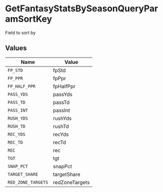 # GetFantasyStatsBySeasonQueryParamSortKey

Field to sort by


## Values

| Name               | Value              |
| ------------------ | ------------------ |
| `FP_STD`           | fpStd              |
| `FP_PPR`           | fpPpr              |
| `FP_HALF_PPR`      | fpHalfPpr          |
| `PASS_YDS`         | passYds            |
| `PASS_TD`          | passTd             |
| `PASS_INT`         | passInt            |
| `RUSH_YDS`         | rushYds            |
| `RUSH_TD`          | rushTd             |
| `REC_YDS`          | recYds             |
| `REC_TD`           | recTd              |
| `REC`              | rec                |
| `TGT`              | tgt                |
| `SNAP_PCT`         | snapPct            |
| `TARGET_SHARE`     | targetShare        |
| `RED_ZONE_TARGETS` | redZoneTargets     |